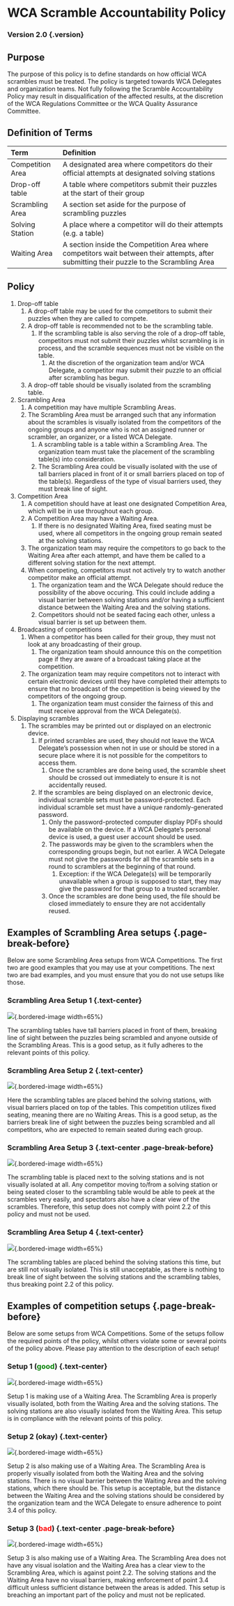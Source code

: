 # WCA Scramble Accountability Policy

### Version 2.0 {.version}

## Purpose

The purpose of this policy is to define standards on how official WCA scrambles must be treated. The policy is targeted towards WCA Delegates and organization teams. Not fully following the Scramble Accountability Policy may result in disqualification of the affected results, at the discretion of the WCA Regulations Committee or the WCA Quality Assurance Committee.

## Definition of Terms

| Term | Definition |
| :-- | :------ |
| Competition Area | A designated area where competitors do their official attempts at designated solving stations |
| Drop-off table | A table where competitors submit their puzzles at the start of their group |
| Scrambling Area | A section set aside for the purpose of scrambling puzzles |
| Solving Station | A place where a competitor will do their attempts (e.g. a table) |
| Waiting Area | A section inside the Competition Area where competitors wait between their attempts, after submitting their puzzle to the Scrambling Area |

## Policy

1. Drop-off table
    1. A drop-off table may be used for the competitors to submit their puzzles when they are called to compete.
    2. A drop-off table is recommended not to be the scrambling table.
        1. If the scrambling table is also serving the role of a drop-off table, competitors must not submit their puzzles whilst scrambling is in process, and the scramble sequences must not be visible on the table.
            1. At the discretion of the organization team and/or WCA Delegate, a competitor may submit their puzzle to an official after scrambling has begun.
    3. A drop-off table should be visually isolated from the scrambling table.
2. Scrambling Area
    1. A competition may have multiple Scrambling Areas.
    2. The Scrambling Area must be arranged such that any information about the scrambles is visually isolated from the competitors of the ongoing groups and anyone who is not an assigned runner or scrambler, an organizer, or a listed WCA Delegate.
        1. A scrambling table is a table within a Scrambling Area. The organization team must take the placement of the scrambling table(s) into consideration.
        2. The Scrambling Area could be visually isolated with the use of tall barriers placed in front of it or small barriers placed on top of the table(s). Regardless of the type of visual barriers used, they must break line of sight.
3. Competition Area
    1. A competition should have at least one designated Competition Area, which will be in use throughout each group.
    2. A Competition Area may have a Waiting Area.
        1. If there is no designated Waiting Area, fixed seating must be used, where all competitors in the ongoing group remain seated at the solving stations.
    3. The organization team may require the competitors to go back to the Waiting Area after each attempt, and have them be called to a different solving station for the next attempt.
    4. When competing, competitors must not actively try to watch another competitor make an official attempt.
        1. The organization team and the WCA Delegate should reduce the possibility of the above occuring. This could include adding a visual barrier between solving stations and/or having a sufficient distance between the Waiting Area and the solving stations.
        2. Competitors should not be seated facing each other, unless a visual barrier is set up between them.
4. Broadcasting of competitions
    1. When a competitor has been called for their group, they must not look at any broadcasting of their group.
        1. The organization team should announce this on the competition page if they are aware of a broadcast taking place at the competition.
    2. The organization team may require competitors not to interact with certain electronic devices until they have completed their attempts to ensure that no broadcast of the competition is being viewed by the competitors of the ongoing group.
        1. The organization team must consider the fairness of this and must receive approval from the WCA Delegate(s).
5. Displaying scrambles
    1. The scrambles may be printed out or displayed on an electronic device.
        1. If printed scrambles are used, they should not leave the WCA Delegate’s possession when not in use or should be stored in a secure place where it is not possible for the competitors to access them.
            1. Once the scrambles are done being used, the scramble sheet should be crossed out immediately to ensure it is not accidentally reused.
        3. If the scrambles are being displayed on an electronic device, individual scramble sets must be password-protected. Each individual scramble set must have a unique randomly-generated password.
            1. Only the password-protected computer display PDFs should be available on the device. If a WCA Delegate’s personal device is used, a guest user account should be used.
            2. The passwords may be given to the scramblers when the corresponding groups begin, but not earlier. A WCA Delegate must not give the passwords for all the scramble sets in a round to scramblers at the beginning of that round.
                1. Exception: if the WCA Delegate(s) will be temporarily unavailable when a group is supposed to start, they may give the password for that group to a trusted scrambler.
            3. Once the scrambles are done being used, the file should be closed immediately to ensure they are not accidentally reused.

## Examples of Scrambling Area setups {.page-break-before}

Below are some Scrambling Area setups from WCA Competitions. The first two are good examples that you may use at your competitions. The next two are bad examples, and you must ensure that you do not use setups like those.

### Scrambling Area Setup 1 {.text-center}

![](images/good-scrambling-area-2.jpg){.bordered-image width=65%}

The scrambling tables have tall barriers placed in front of them, breaking line of sight between the puzzles being scrambled and anyone outside of the Scrambling Areas. This is a good setup, as it fully adheres to the relevant points of this policy.

### Scrambling Area Setup 2 {.text-center}

![](images/good-scrambling-area-1.jpg){.bordered-image width=65%}

Here the scrambling tables are placed behind the solving stations, with visual barriers placed on top of the tables. This competition utilizes fixed seating, meaning there are no Waiting Areas. This is a good setup, as the barriers break line of sight between the puzzles being scrambled and all competitors, who are expected to remain seated during each group.

### Scrambling Area Setup 3 {.text-center .page-break-before}

![](images/bad-scrambling-area-1.jpg){.bordered-image width=65%}

The scrambling table is placed next to the solving stations and is not visually isolated at all. Any competitor moving to/from a solving station or being seated closer to the scrambling table would be able to peek at the scrambles very easily, and spectators also have a clear view of the scrambles. Therefore, this setup does not comply with point 2.2 of this policy and must not be used.

### Scrambling Area Setup 4 {.text-center}

![](images/bad-scrambling-area-2.jpg){.bordered-image width=65%}

The scrambling tables are placed behind the solving stations this time, but are still not visually isolated. This is still unacceptable, as there is nothing to break line of sight between the solving stations and the scrambling tables, thus breaking point 2.2 of this policy.

## Examples of competition setups {.page-break-before}

Below are some setups from WCA Competitions. Some of the setups follow the required points of the policy, whilst others violate some or several points of the policy above. Please pay attention to the description of each setup!

### Setup 1 (<span style="color: green">good</span>) {.text-center}

![](images/nordic-champs-2019.png){.bordered-image width=65%}

Setup 1 is making use of a Waiting Area. The Scrambling Area is properly visually isolated, both from the Waiting Area and the solving stations. The solving stations are also visually isolated from the Waiting Area. This setup is in compliance with the relevant points of this policy.

### Setup 2 (okay) {.text-center}

![](images/latvian-open-2019.png){.bordered-image width=65%}

Setup 2 is also making use of a Waiting Area. The Scrambling Area is properly visually isolated from both the Waiting Area and the solving stations. There is no visual barrier between the Waiting Area and the solving stations, which there should be. This setup is acceptable, but the distance between the Waiting Area and the solving stations should be considered by the organization team and the WCA Delegate to ensure adherence to point 3.4 of this policy.

### Setup 3 (<span style="color: red">bad</span>) {.text-center .page-break-before}

![](images/manchester-2018.png){.bordered-image width=65%}

Setup 3 is also making use of a Waiting Area. The Scrambling Area does not have any visual isolation and the Waiting Area has a clear view to the Scrambling Area, which is against point 2.2. The solving stations and the Waiting Area have no visual barriers, making enforcement of point 3.4 difficult unless sufficient distance between the areas is added. This setup is breaching an important part of the policy and must not be replicated.
